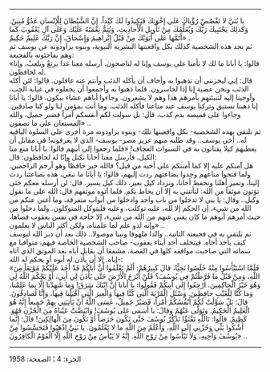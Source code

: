 ------------------------------------------------------------------------

يا بُنَيَّ لا تَقْصُصْ رُؤْياكَ عَلى إِخْوَتِكَ فَيَكِيدُوا لَكَ كَيْداً. إِنَّ الشَّيْطانَ لِلْإِنْسانِ عَدُوٌّ
مُبِينٌ. وَكَذلِكَ يَجْتَبِيكَ رَبُّكَ وَيُعَلِّمُكَ مِنْ تَأْوِيلِ الْأَحادِيثِ، وَيُتِمُّ نِعْمَتَهُ عَلَيْكَ وَعَلى آلِ
يَعْقُوبَ كَما أَتَمَّها عَلى أَبَوَيْكَ مِنْ قَبْلُ إِبْراهِيمَ وَإِسْحاقَ، إِنَّ رَبَّكَ عَلِيمٌ حَكِيمٌ» .  
ثم نجد هذه الشخصية كذلك بكل واقعيتها البشرية النبوية، وبنوه يراودونه عن
يوسف ثم وهم يفاجئونه بالفجيعة:  
«قالوا: يا أبانا ما لك لا تأمنا على يوسف وإنا له لناصحون. أرسله معنا غدا
يرتعْ ويلعبْ، وإنا له لحافظون.  
قال: إني ليحزنني أن تذهبوا به وأخاف أن يأكله الذئب وأنتم عنه غافلون.
قالوا: لئن أكله الذئب ونحن عصبة إنا إذا لخاسرون. فلما ذهبوا به وأجمعوا
أن يجعلوه في غيابة الجب، وأوحينا إليه لتنبئنهم بأمرهم هذا وهم لا يشعرون.
وجاءوا أباهم عشاء يبكون، قالوا: يا أبانا إنا ذهبنا نستبق وتركنا يوسف عند
متاعنا فأكله الذئب، وما أنت بمؤمن لنا ولو كنا صادقين. وجاءوا على قميصه
بدم كذب، قال: بل سولت لكم أنفسكم أمراً فصبر جميل، والله المستعان على ما
تصفون» ..  
ثم نلتقي بهذه الشخصية- بكل واقعيتها تلك- وبنوه يراودونه مرة أخرى على
السلوة الباقية له.. أخي يوسف.. وقد طلبه منهم عزيز مصر- يوسف- الذي لا
يعرفونه! في مقابل أن يعطيهم كيلا يقتاتون به في السنوات العجاف! «فلما
رجعوا إلى أبيهم قالوا: يا أبانا منع منا الكيل، فأرسل معنا أخانا نكتل
وإنّا له لحافظون: قال:  
هل آمنكم عليه إلا كما أمنتكم على أخيه من قبل؟ فالله خير حافظاً وهو أرحم
الراحمين. ولما فتحوا متاعهم وجدوا بضاعتهم ردت إليهم، قالوا: يا أبانا ما
نبغي، هذه بضاعتنا ردت إلينا، ونمير أهلنا ونحفظ أخانا، ونزداد كيل بعير،
ذلك كيل يسير. قال: لن أرسله معكم حتى تؤتون موثقاً من الله: لتأتنني به إلا
أن يحاط بكم. فلما آتوه موثقهم قال: الله على ما نقول وكيل.. وقال: يا بني
لا تدخلوا من باب واحد وادخلوا من أبواب متفرقة، وما أغني عنكم من الله من
شيء، إن الحكم إلا لله، عليه توكلت، وعليه فليتوكل المتوكلون. ولما دخلوا
من حيث أمرهم أبوهم ما كان يغني عنهم من الله من شيء، إلا حاجة في نفس
يعقوب قضاها، وإنه لذو علم لما علمناه، ولكن أكثر الناس لا يعلمون» ..  
ثم نلتقي به في فجيعته الثانية.. والدا ملهوفا ونبيا موصولا.. ذلك بعد أن
دبر الله ليوسف كيف يأخذ أخاه. فيتخلف أحد أبناء يعقوب- صاحب الشخصية
الخاصة فيهم، متوافيا مع سماته التي صاحبت مواقفه كلها في القصة، مشفقا أن
يقابل أباه بعد الموثق الذي آتاه إياه. إلا أن يأذن له أبوه أو يحكم له
الله-:  
«فَلَمَّا اسْتَيْأَسُوا مِنْهُ خَلَصُوا نَجِيًّا، قالَ كَبِيرُهُمْ: أَلَمْ تَعْلَمُوا أَنَّ أَباكُمْ قَدْ أَخَذَ
عَلَيْكُمْ مَوْثِقاً مِنَ اللَّهِ، وَمِنْ قَبْلُ ما فَرَّطْتُمْ فِي يُوسُفَ؟ فَلَنْ أَبْرَحَ الْأَرْضَ حَتَّى يَأْذَنَ
لِي أَبِي، أَوْ يَحْكُمَ اللَّهُ لِي وَهُوَ خَيْرُ الْحاكِمِينَ. ارْجِعُوا إِلى أَبِيكُمْ فَقُولُوا: يا
أَبانا إِنَّ ابْنَكَ سَرَقَ! وَما شَهِدْنا إِلَّا بِما عَلِمْنا، وَما كُنَّا لِلْغَيْبِ حافِظِينَ. وَسْئَلِ
الْقَرْيَةَ الَّتِي كُنَّا فِيها وَالْعِيرَ الَّتِي أَقْبَلْنا فِيها، وَإِنَّا لَصادِقُونَ. قالَ: بَلْ سَوَّلَتْ
لَكُمْ أَنْفُسُكُمْ أَمْراً، فَصَبْرٌ جَمِيلٌ، عَسَى اللَّهُ أَنْ يَأْتِيَنِي بِهِمْ جَمِيعاً إِنَّهُ هُوَ الْعَلِيمُ
الْحَكِيمُ. وَتَوَلَّى عَنْهُمْ وَقالَ: يا أَسَفى عَلى يُوسُفَ! وَابْيَضَّتْ عَيْناهُ مِنَ الْحُزْنِ فَهُوَ.
كَظِيمٌ. قالُوا: تَاللَّهِ تَفْتَؤُا تَذْكُرُ يُوسُفَ حَتَّى تَكُونَ حَرَضاً أَوْ تَكُونَ مِنَ الْهالِكِينَ!
قالَ: إِنَّما أَشْكُوا بَثِّي وَحُزْنِي إِلَى اللَّهِ، وَأَعْلَمُ مِنَ اللَّهِ ما لا تَعْلَمُونَ. يا بَنِيَّ
اذْهَبُوا فَتَحَسَّسُوا مِنْ يُوسُفَ وَأَخِيهِ، وَلا تَيْأَسُوا مِنْ رَوْحِ اللَّهِ. إِنَّهُ لا يَيْأَسُ مِنْ رَوْحِ
اللَّهِ إِلَّا الْقَوْمُ الْكافِرُونَ» ..

------------------------------------------------------------------------

الجزء: 4 ¦ الصفحة: 1958
